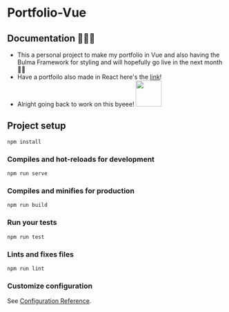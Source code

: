 # Portfolio-Vue

## Documentation 👀👀👀
- This a personal project to make my portfolio in Vue and also having the Bulma Framework for styling and will hopefully go live in the next month 🏃‍🏃‍
- Have a portfoilo also made in React here's the [link](https://github.com/Tonygonzalez0/portfolio-react)!
- Alright going back to work on this byeee! <img src="https://media.giphy.com/media/vFKqnCdLPNOKc/giphy.gif" width="60" height="60" />
## Project setup
```
npm install
```

### Compiles and hot-reloads for development
```
npm run serve
```

### Compiles and minifies for production
```
npm run build
```

### Run your tests
```
npm run test
```

### Lints and fixes files
```
npm run lint
```

### Customize configuration
See [Configuration Reference](https://cli.vuejs.org/config/).
